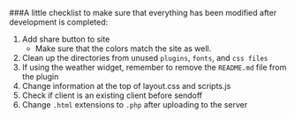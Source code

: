 ###A little checklist to make sure that everything has been modified after development is completed:

1. Add share button to site
    * Make sure that the colors match the site as well.
2. Clean up the directories from unused `plugins`, `fonts`, and `css files`
3. If using the weather widget, remember to remove the `README.md` file from the plugin
4. Change information at the top of layout.css and scripts.js
5. Check if client is an existing client before sendoff
6. Change `.html` extensions to `.php` after uploading to the server